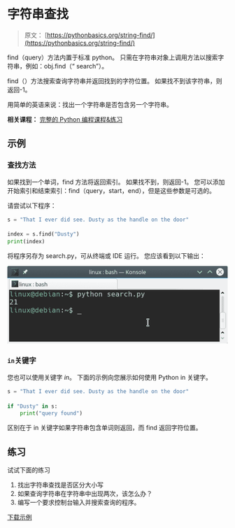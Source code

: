# 字符串查找

> 原文： [https://pythonbasics.org/string-find/](https://pythonbasics.org/string-find/)

find（query）方法内置于标准 python。 只需在字符串对象上调用方法以搜索字符串，例如：obj.find（“ search”）。

find（）方法搜索查询字符串并返回找到的字符位置。 如果找不到该字符串，则返回-1。

用简单的英语来说：找出一个字符串是否包含另一个字符串。

**相关课程：** [完整的 Python 编程课程&练习](https://gum.co/dcsp)

## 示例

### 查找方法

如果找到一个单词，find 方法将返回索引。 如果找不到，则返回-1。 您可以添加开始索引和结束索引：find（query，start，end），但是这些参数是可选的。

请尝试以下程序：

```py
s = "That I ever did see. Dusty as the handle on the door"

index = s.find("Dusty")
print(index)

```

将程序另存为 search.py​​，可从终端或 IDE 运行。
您应该看到以下输出：

![string find](img/e0899da7ba3f5b7de1e37e2be3467116.jpg)

### `in`关键字

您也可以使用关键字 _in_。 下面的示例向您展示如何使用 Python in 关键字。

```py
s = "That I ever did see. Dusty as the handle on the door"

if "Dusty" in s:
    print("query found")

```

区别在于 in 关键字如果字符串包含单词则返回，而 find 返回字符位置。

## 练习

试试下面的练习

1.  找出字符串查找是否区分大小写
2.  如果查询字符串在字符串中出现两次，该怎么办？
3.  编写一个要求控制台输入并搜索查询的程序。

[下载示例](https://gum.co/dcsp)